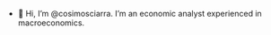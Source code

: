 - 👋 Hi, I’m @cosimosciarra. I’m an economic analyst experienced in macroeconomics.
  

<!---
cosimosciarra/cosimosciarra is a ✨ special ✨ repository because its `README.md` (this file) appears on your GitHub profile.
You can click the Preview link to take a look at your changes.
--->
